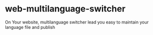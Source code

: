 web-multilanguage-switcher
==========================

On Your website, multilanguage switcher lead you easy to maintain your language file and publish
